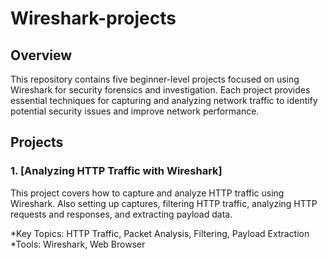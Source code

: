 # Wireshark-projects

## Overview

This repository contains five beginner-level projects focused on using Wireshark for security forensics and investigation. Each project provides essential techniques for capturing and analyzing network traffic to identify potential security issues and improve network performance.

## Projects

### 1. [Analyzing HTTP Traffic with Wireshark] 

This project covers how to capture and analyze HTTP traffic using Wireshark. Also setting up captures, filtering HTTP traffic, analyzing HTTP requests and responses, and extracting payload data.

*Key Topics: HTTP Traffic, Packet Analysis, Filtering, Payload Extraction
*Tools: Wireshark, Web Browser
